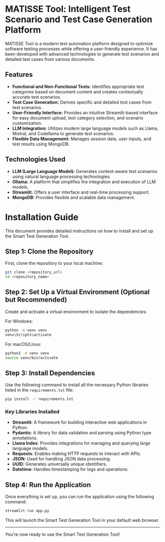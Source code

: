 # MATISSE Tool: Intelligent Test Scenario and Test Case Generation Platform

MATISSE Tool is a modern test automation platform designed to optimize software testing processes while offering a user-friendly experience. It has been developed with advanced technologies to generate test scenarios and detailed test cases from various documents.

## Features

- **Functional and Non-Functional Tests:** Identifies appropriate test categories based on document content and creates contextually accurate test scenarios.
- **Test Case Generation:** Derives specific and detailed test cases from test scenarios.
- **User-Friendly Interface:** Provides an intuitive Streamlit-based interface for easy document upload, test category selection, and scenario customization.
- **LLM Integration:** Utilizes modern large language models such as Llama, Mistral, and Codellama to generate test scenarios.
- **Flexible Data Management:** Manages session data, user inputs, and test results using MongoDB.

## Technologies Used

- **LLM (Large Language Model):** Generates context-aware test scenarios using natural language processing technologies.
- **Ollama:** A platform that simplifies the integration and execution of LLM models.
- **Streamlit:** Offers a user interface and real-time processing support.
- **MongoDB:** Provides flexible and scalable data management.

# Installation Guide

This document provides detailed instructions on how to install and set up the Smart Test Generation Tool.

## Step 1: Clone the Repository

First, clone the repository to your local machine:

```bash
git clone <repository_url>
cd <repository_name>
```

## Step 2: Set Up a Virtual Environment (Optional but Recommended)

Create and activate a virtual environment to isolate the dependencies:

For Windows:
```bash
python -m venv venv
venv\Scripts\activate
```

For macOS/Linux:
```bash
python3 -m venv venv
source venv/bin/activate
```

## Step 3: Install Dependencies

Use the following command to install all the necessary Python libraries listed in the `requirements.txt` file:

```bash
pip install -r requirements.txt
```

### Key Libraries Installed

- **Streamlit**: A framework for building interactive web applications in Python.
- **Pydantic**: A library for data validation and parsing using Python type annotations.
- **Llama Index**: Provides integrations for managing and querying large language models.
- **Requests**: Enables making HTTP requests to interact with APIs.
- **JSON**: Used for handling JSON data processing.
- **UUID**: Generates universally unique identifiers.
- **Datetime**: Handles timestamping for logs and operations.

## Step 4: Run the Application

Once everything is set up, you can run the application using the following command:

```bash
streamlit run app.py
```

This will launch the Smart Test Generation Tool in your default web browser.

---

You're now ready to use the Smart Test Generation Tool!
